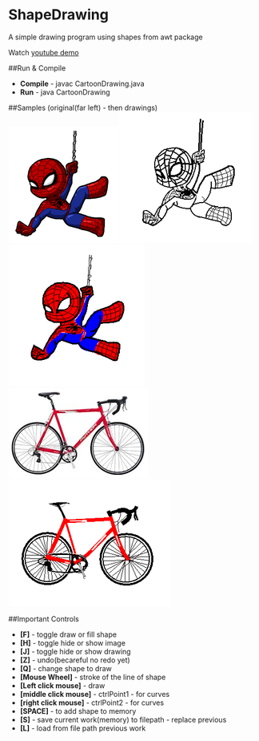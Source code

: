 # ShapeDrawing
A simple drawing program using shapes from awt package

Watch [youtube demo](https://youtu.be/oTU7bWZ3zPg)

##Run & Compile
* **Compile** - javac CartoonDrawing.java
* **Run** - java CartoonDrawing

##Samples (original(far left) -  then drawings)
![original spiderman](https://github.com/doppelgunner/ShapeDrawing/blob/master/images/spidey.png)
![sample v1 spiderman drawing](https://github.com/doppelgunner/ShapeDrawing/blob/master/images/v1.PNG)
![sample v2 spiderman drawing](https://github.com/doppelgunner/ShapeDrawing/blob/master/images/v2.PNG)
![original bike](https://github.com/doppelgunner/ShapeDrawing/blob/master/images/bike.jpg)
![sample bike drawing](https://github.com/doppelgunner/ShapeDrawing/blob/master/images/bike_drawing_sample.PNG)



##Important Controls
* **[F]** - toggle draw or fill shape
* **[H]** - toggle hide or show image
* **[J]** - toggle hide or show drawing
* **[Z]** - undo(becareful no redo yet)
* **[Q]** - change shape to draw
* **[Mouse Wheel]** - stroke of the line of shape
* **[Left click mouse]** - draw
* **[middle click mouse]** - ctrlPoint1 - for curves
* **[right click mouse]** - ctrlPoint2 - for curves
* **[SPACE]** - to add shape to memory
* **[S]** - save current work(memory) to filepath - replace previous
* **[L]** - load from file path previous work

